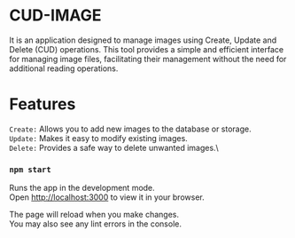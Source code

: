 # CUD-IMAGE

It is an application designed to manage images using Create, Update and Delete (CUD) operations. This tool provides a simple and efficient interface for managing image files, facilitating their management without the need for additional reading operations.

# Features
`Create:` Allows you to add new images to the database or storage.\
`Update:` Makes it easy to modify existing images.\
`Delete:` Provides a safe way to delete unwanted images.\

### `npm start`

Runs the app in the development mode.\
Open [http://localhost:3000](http://localhost:3000) to view it in your browser.

The page will reload when you make changes.\
You may also see any lint errors in the console.

